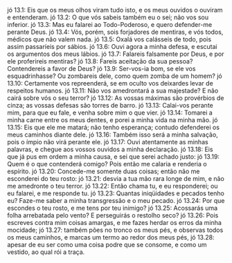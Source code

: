 jó 13.1: Eis que os meus olhos viram tudo isto, e os meus ouvidos o ouviram e entenderam.
jó 13.2: O que vós sabeis também eu o sei; não vos sou inferior.
jó 13.3: Mas eu falarei ao Todo-Poderoso, e quero defender-me perante Deus.
jó 13.4: Vós, porém, sois forjadores de mentiras, e vós todos, médicos que não valem nada.
jó 13.5: Oxalá vos calásseis de todo, pois assim passaríeis por sábios.
jó 13.6: Ouvi agora a minha defesa, e escutai os argumentos dos meus lábios.
jó 13.7: Falareis falsamente por Deus, e por ele proferireis mentiras?
jó 13.8: Fareis aceitação da sua pessoa? Contendereis a favor de Deus?
jó 13.9: Ser-vos-ia bom, se ele vos esquadrinhasse? Ou zombareis dele, como quem zomba de um homem?
jó 13.10: Certamente vos repreenderá, se em oculto vos deixardes levar de respeitos humanos.
jó 13.11: Não vos amedrontará a sua majestade? E não cairá sobre vós o seu terror?
jó 13.12: As vossas máximas são provérbios de cinza; as vossas defesas são torres de barro.
jó 13.13: Calai-vos perante mim, para que eu fale, e venha sobre mim o que vier.
jó 13.14: Tomarei a minha carne entre os meus dentes, e porei a minha vida na minha mão.
jó 13.15: Eis que ele me matará; não tenho esperança; contudo defenderei os meus caminhos diante dele.
jó 13.16: Também isso será a minha salvação, pois o ímpio não virá perante ele.
jó 13.17: Ouvi atentamente as minhas palavras, e chegue aos vossos ouvidos a minha declaração.
jó 13.18: Eis que já pus em ordem a minha causa, e sei que serei achado justo:
jó 13.19: Quem é o que contenderá comigo? Pois então me calaria e renderia o espírito.
jó 13.20: Concede-me somente duas coisas; então não me esconderei do teu rosto:
jó 13.21: desvia a tua mão rara longe de mim, e não me amedronte o teu terror.
jó 13.22: Então chama tu, e eu responderei; ou eu falarei, e me responde tu.
jó 13.23: Quantas iniqüidades e pecados tenho eu? Faze-me saber a minha transgressão e o meu pecado.
jó 13.24: Por que escondes o teu rosto, e me tens por teu inimigo?
jó 13.25: Acossarás uma folha arrebatada pelo vento? E perseguirás o restolho seco?
jó 13.26: Pois escreves contra mim coisas amargas, e me fazes herdar os erros da minha mocidade;
jó 13.27: também pões no tronco os meus pés, e observas todos os meus caminhos, e marcas um termo ao redor dos meus pés,
jó 13.28: apesar de eu ser como uma coisa podre que se consome, e como um vestido, ao qual rói a traça.
